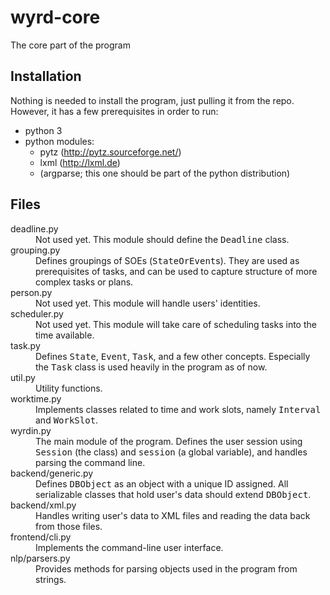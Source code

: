 wyrd-core
=========

The core part of the program

## Installation

Nothing is needed to install the program, just pulling it from the repo.
However, it has a few prerequisites in order to run:

* python 3
* python modules:
	* pytz (http://pytz.sourceforge.net/)
	* lxml (http://lxml.de)
	* (argparse; this one should be part of the python distribution)


## Files

<dl>
<dt>deadline.py</dt>
    <dd>
		Not used yet. This module should define the <tt>Deadline</tt> class.
    </dd>
<dt>grouping.py</dt>
    <dd>
		Defines groupings of SOEs (<tt>StateOrEvent</tt>s). They are used as
		prerequisites of tasks, and can be used to capture structure of more
		complex tasks or plans.
    </dd>
<dt>person.py</dt>
    <dd>
		Not used yet. This module will handle users' identities.
    </dd>
<dt>scheduler.py</dt>
    <dd>
		Not used yet. This module will take care of scheduling tasks into the
		time available.
    </dd>
<dt>task.py</dt>
    <dd>
		Defines <tt>State</tt>, <tt>Event</tt>, <tt>Task</tt>, and a few other
		concepts. Especially the <tt>Task</tt> class is used heavily in the
		program as of now.
		</dd>
<dt>util.py</dt>
    <dd>
		Utility functions.
    </dd>
<dt>worktime.py</dt>
    <dd>
		Implements classes related to time and work slots, namely
		<tt>Interval</tt> and <tt>WorkSlot</tt>.
    </dd>
<dt>wyrdin.py</dt>
    <dd>
		The main module of the program. Defines the user session using
		<tt>Session</tt> (the class) and <tt>session</tt> (a global variable),
		and handles parsing the command line.
    </dd>
<dt>backend/generic.py</dt>
    <dd>
		Defines <tt>DBObject</tt> as an object with a unique ID assigned. All
		serializable classes that hold user's data should extend
		<tt>DBObject</tt>.
    </dd>
<dt>backend/xml.py</dt>
    <dd>
		Handles writing user's data to XML files and reading the data back from
		those files.
    </dd>
<dt>frontend/cli.py</dt>
    <dd>
		Implements the command-line user interface.
    </dd>
<dt>nlp/parsers.py</dt>
    <dd>
		Provides methods for parsing objects used in the program from strings.
    </dd>
</dl>

